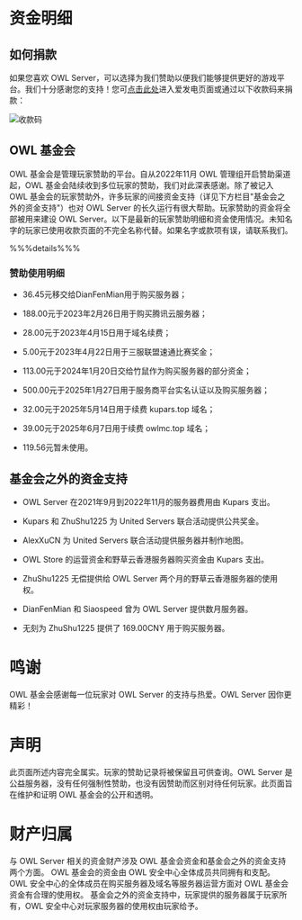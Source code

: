 # 资金明细

## 如何捐款

如果您喜欢 OWL Server，可以选择为我们赞助以便我们能够提供更好的游戏平台。我们十分感谢您的支持！您可[点击此处](https://afdian.net/a/kupars)进入爱发电页面或通过以下收款码来捐款：

![收款码](/assets/收款码.png)

## OWL 基金会

 OWL 基金会是管理玩家赞助的平台。自从2022年11月 OWL 管理组开启赞助渠道起，OWL 基金会陆续收到多位玩家的赞助，我们对此深表感谢。除了被记入 OWL 基金会的玩家赞助外，许多玩家的间接资金支持（详见下方栏目"基金会之外的资金支持"）也对 OWL Server 的长久运行有很大帮助。玩家赞助的资金将全部被用来建设 OWL Server。以下是最新的玩家赞助明细和资金使用情况。未知名字的玩家已使用收款页面的不完全名称代替。如果名字或款项有误，请联系我们。


%%%details%%%

### 赞助使用明细

- 36.45元移交给DianFenMian用于购买服务器；

- 188.00元于2023年2月26日用于购买腾讯云服务器；

- 28.00元于2023年4月15日用于域名续费；

- 5.00元于2023年4月22日用于三服联盟速通比赛奖金；

- 113.00元于2024年1月20日交给竹鼠作为购买服务器的部分资金；

- 500.00元于2025年1月27日用于服务商平台实名认证以及购买服务器；

- 32.00元于2025年5月14日用于续费 kupars.top 域名；

- 39.00元于2025年6月7日用于续费 owlmc.top 域名；

-	119.56元暂未使用。

## 基金会之外的资金支持

- OWL Server 在2021年9月到2022年11月的服务器费用由 Kupars 支出。

- Kupars 和 ZhuShu1225 为 United Servers 联合活动提供公共奖金。

- AlexXuCN 为 United Servers 联合活动提供服务器并制作地图。

- OWL Store 的运营资金和野草云香港服务器购买资金由 Kupars 支出。

- ZhuShu1225 无偿提供给 OWL Server 两个月的野草云香港服务器的使用权。

- DianFenMian 和 Siaospeed 曾为 OWL Server 提供数月服务器。

- 无刻为 ZhuShu1225 提供了 169.00CNY 用于购买服务器。

# 鸣谢

OWL 基金会感谢每一位玩家对 OWL Server 的支持与热爱。OWL Server 因你更精彩！

# 声明

此页面所述内容完全属实。玩家的赞助记录将被保留且可供查询。OWL Server 是公益服务器，没有任何强制性赞助，也没有因赞助而区别对待任何玩家。此页面旨在维护和证明 OWL 基金会的公开和透明。

# 财产归属

与 OWL Server 相关的资金财产涉及 OWL 基金会资金和基金会之外的资金支持两个方面。
OWL 基金会的资金由 OWL 安全中心全体成员共同拥有和支配。OWL 安全中心的全体成员在购买服务器及域名等服务器运营方面对 OWL 基金会资金有合理的使用权。
基金会之外的资金支持中，玩家提供的服务器属于玩家所有，OWL 安全中心对玩家服务器的使用权由玩家给予。
